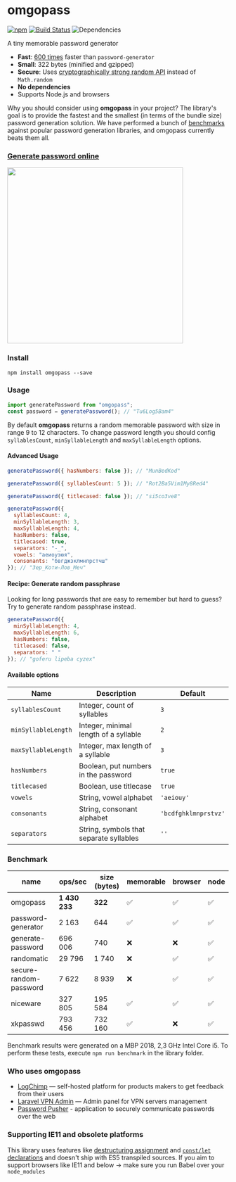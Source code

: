 # omgopass

[![npm](https://img.shields.io/npm/v/omgopass.svg?color=%2356C838)](https://www.npmjs.com/package/omgopass) [![Build Status](https://travis-ci.com/omgovich/omgopass.svg?branch=master)](https://travis-ci.com/omgovich/omgopass) ![Dependencies](https://img.shields.io/david/omgovich/omgopass)

A tiny memorable password generator

- **Fast**: [600 times](#benchmark) faster than `password-generator`
- **Small**: 322 bytes (minified and gzipped)
- **Secure**: Uses [cryptographically strong random API](https://nodejs.org/api/crypto.html) instead of `Math.random`
- **No dependencies**
- Supports Node.js and browsers

Why you should consider using **omgopass** in your project? The library's goal is to provide the fastest and the smallest (in terms of the bundle size) password generation solution. We have performed a bunch of [benchmarks](#benchmark) against popular password generation libraries, and omgopass currently beats them all.

### [Generate password online](https://omgovich.github.io/omgopass/)

<img src="https://omgovich.github.io/omgopass/demo.gif" width="400">

### Install

```
npm install omgopass --save
```

### Usage

```js
import generatePassword from "omgopass";
const password = generatePassword(); // "Tu6Log5Bam4"
```

By default **omgopass** returns a random memorable password with size in range 9 to 12 characters.
To change password length you should config `syllablesCount`, `minSyllableLength` and `maxSyllableLength` options.

#### Advanced Usage

```js
generatePassword({ hasNumbers: false }); // "MunBedKod"

generatePassword({ syllablesCount: 5 }); // "Rot2Ba5Vim1My8Red4"

generatePassword({ titlecased: false }); // "si5co3ve8"

generatePassword({
  syllablesCount: 4,
  minSyllableLength: 3,
  maxSyllableLength: 4,
  hasNumbers: false,
  titlecased: true,
  separators: "-_",
  vowels: "аеиоуэюя",
  consonants: "бвгджзклмнпрстчш"
}); // "Зер_Коти-Лов_Меч"
```

#### Recipe: Generate random passphrase

Looking for long passwords that are easy to remember but hard to guess? Try to generate random passphrase instead.

```js
generatePassword({
  minSyllableLength: 4,
  maxSyllableLength: 6,
  hasNumbers: false,
  titlecased: false,
  separators: " "
}); // "goferu lipeba cyzex"
```

#### Available options

| Name                | Description                             | Default              |
| ------------------- | --------------------------------------- | -------------------- |
| `syllablesCount`    | Integer, count of syllables             | `3`                  |
| `minSyllableLength` | Integer, minimal length of a syllable   | `2`                  |
| `maxSyllableLength` | Integer, max length of a syllable       | `3`                  |
| `hasNumbers`        | Boolean, put numbers in the password    | `true`               |
| `titlecased`        | Boolean, use titlecase                  | `true`               |
| `vowels`            | String, vowel alphabet                  | `'aeiouy'`           |
| `consonants`        | String, consonant alphabet              | `'bcdfghklmnprstvz'` |
| `separators`        | String, symbols that separate syllables | `''`                 |

### Benchmark

| name                   | ops/sec       | size (bytes) | memorable | browser | node |
| ---------------------- | ------------- | ------------ | --------- | ------- | ---- |
| omgopass               | **1 430 233** | **322**      | ✅        | ✅       | ✅   |
| password-generator     | 2 163         | 644          | ✅        | ✅       | ✅   |
| generate-password      | 696 006       | 740          | ❌        | ❌       | ✅   |
| randomatic             | 29 796        | 1 740        | ❌        | ✅       | ✅   |
| secure-random-password | 7 622         | 8 939        | ❌        | ✅       | ✅   |
| niceware               | 327 805       | 195 584      | ✅        | ✅       | ✅   |
| xkpasswd               | 793 456       | 732 160      | ✅        | ❌       | ✅   |

Benchmark results were generated on a MBP 2018, 2,3 GHz Intel Core i5. To perform these tests, execute `npm run benchmark` in the library folder.

### Who uses omgopass

- [LogChimp](https://github.com/logchimp/logchimp) — self-hosted platform for products makers to get feedback from their users
- [Laravel VPN Admin](https://github.com/Laravel-VPN-Admin/api-core) — Admin panel for VPN servers management
- [Password Pusher](https://github.com/pglombardo/PasswordPusher) - application to securely communicate passwords over the web

### Supporting IE11 and obsolete platforms

This library uses features like [destructuring assignment](https://kangax.github.io/compat-table/es6/#test-destructuring,_assignment) and [`const/let` declarations](https://kangax.github.io/compat-table/es6/#test-const) and doesn't ship with ES5 transpiled sources. If you aim to support browsers like IE11 and below → make sure you run Babel over your `node_modules`
